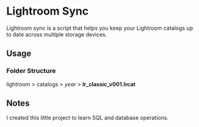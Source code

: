 # Lightroom Sync

Lightroom sync is a script that helps you keep your Lightroom catalogs up to date across multiple storage devices.

## Usage
### Folder Structure
lightroom > catalogs > *year* > __lr_classic_v001.lrcat__


## Notes
I created this little project to learn SQL and database operations.